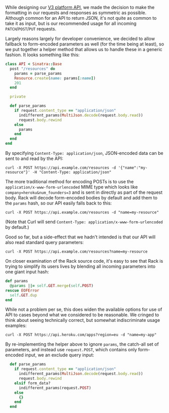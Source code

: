 While designing our [V3 platform API](https://devcenter.heroku.com/articles/platform-api-reference), we made the decision to make the formatting in our requests and responses as symmetric as possible. Although common for an API to return JSON, it's not quite as common to take it as input, but is our recommended usage for all incoming `PATCH`/`POST`/`PUT` requests.

Largely reasons largely for developer convenience, we decided to allow fallback to form-encoded parameters as well (for the time being at least), so we put together a helper method that allows us to handle these in a generic fashion. It looks something like this:

``` ruby
class API < Sinatra::Base
  post "/resources" do
    params = parse_params
    Resource.create(name: params[:name])
    201
  end

  private

  def parse_params
    if request.content_type == "application/json"
      indifferent_params(MultiJson.decode(request.body.read))
      request.body.rewind
    else
      params
    end
  end
end
```

By specifying `Content-Type: application/json`, JSON-encoded data can be sent to and read by the API:

```
curl -X POST https://api.example.com/resources -d '{"name":"my-resource"}' -H "Content-Type: application/json"
```

The more traditional method for encoding POSTs is to use the `application/x-www-form-urlencoded` MIME type which looks like `company=heroku&num_founders=3` and is sent in directly as part of the request body. Rack will decode form-encoded bodies by default and add them to the `params` hash, so our API easily falls back to this:

```
curl -X POST https://api.example.com/resources -d "name=my-resource"
```

(Note that Curl will send `Content-Type: application/x-www-form-urlencoded` by default.)

Good so far, but a side-effect that we hadn't intended is that our API will also read standard query parameters:

```
curl -X POST https://api.example.com/resources?name=my-resource
```

On closer examination of the Rack source code, it's easy to see that Rack is trying to simplify its users lives by blending all incoming parameters into one giant input hash:

``` ruby
def params
  @params ||= self.GET.merge(self.POST)
rescue EOFError
  self.GET.dup
end
```

While not a problem per se, this does widen the available options for use of API to cases beyond what we considered to be reasonable. We cringed to think about seeing technically correct, but somewhat indiscriminate usage examples:

```
curl -X POST https://api.heroku.com/apps?region=eu -d "name=my-app"
```

By re-implementing the helper above to ignore `params`, the catch-all set of parameters, and instead use `request.POST`, which contains only form-encoded input, we an exclude query input:


``` ruby
  def parse_params
    if request.content_type == "application/json"
      indifferent_params(MultiJson.decode(request.body.read))
      request.body.rewind
    elsif form_data?
      indifferent_params(request.POST)
    else
      {}
    end
  end
```
